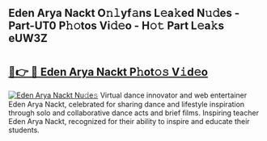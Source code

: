 ## Eden Arya Nackt O𝚗𝚕yf𝚊ns L𝚎a𝚔ed N𝚞𝚍es - Part-UT0 P𝚑𝚘tos Vi𝚍𝚎o - H𝚘𝚝 Part L𝚎a𝚔s eUW3Z

# <h2><a href="http://kf9wvto.oniu.top/?m=Eden+Arya+Nackt">🔗👉 🔴 Eden Arya Nackt P𝚑ot𝚘𝚜 V𝚒d𝚎o</a></h2>

[![Eden Arya Nackt Nu𝚍e𝚜](https://i.imgur.com/0qMVB7G.gif)](http://kf9wvto.oniu.top/?m=Eden+Arya+Nackt)
Virtual dance innovator and web entertainer Eden Arya Nackt, celebrated for sharing dance and lifestyle inspiration through solo and collaborative dance acts and brief films. Inspiring teacher Eden Arya Nackt, recognized for their ability to inspire and educate their students.  
